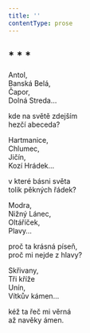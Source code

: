 ```yaml
---
title: ''
contentType: prose
---
```


## \* \* \*

Antol,  
Banská Belá,  
Čapor,  
Dolná Streda…

kde na světě zdejším  
hezčí abeceda?

Hartmanice,  
Chlumec,  
Jičín,  
Kozí Hrádek…

v které básni světa  
tolik pěkných řádek?

Modra,  
Nižný Lánec,  
Oltáříček,  
Plavy…

proč ta krásná píseň,  
proč mi nejde z hlavy?

Skřivany,  
Tři kříže  
Unín,  
Vítkův kámen…

kéž ta řeč mi věrná  
až navěky ámen.
